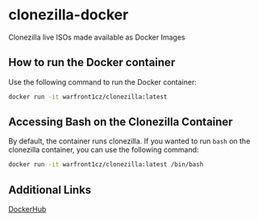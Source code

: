 # clonezilla-docker
Clonezilla live ISOs made available as Docker Images

## How to run the Docker container
Use the following command to run the Docker container:
```bash
docker run -it warfront1cz/clonezilla:latest
```

## Accessing Bash on the Clonezilla Container
By default, the container runs clonezilla.
If you wanted to run `bash` on the clonezilla container, you can use the following command:
```bash
docker run -it warfront1cz/clonezilla:latest /bin/bash
```

## Additional Links
[DockerHub](https://hub.docker.com/r/warfront1cz/clonezilla)